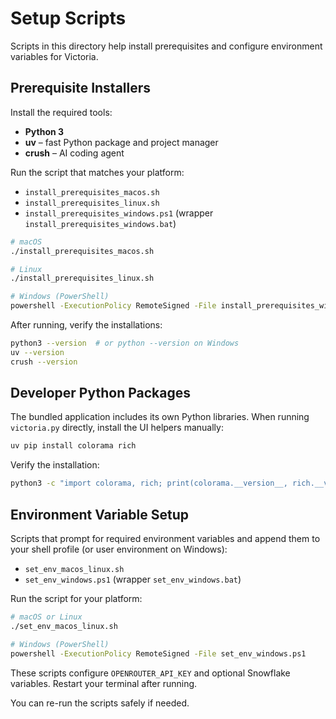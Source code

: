 # Setup Scripts

Scripts in this directory help install prerequisites and configure environment variables for Victoria.

## Prerequisite Installers

Install the required tools:

- **Python 3**
- **uv** – fast Python package and project manager
- **crush** – AI coding agent

Run the script that matches your platform:

- `install_prerequisites_macos.sh`
- `install_prerequisites_linux.sh`
- `install_prerequisites_windows.ps1` (wrapper `install_prerequisites_windows.bat`)

```bash
# macOS
./install_prerequisites_macos.sh

# Linux
./install_prerequisites_linux.sh

# Windows (PowerShell)
powershell -ExecutionPolicy RemoteSigned -File install_prerequisites_windows.ps1
```

After running, verify the installations:

```bash
python3 --version  # or python --version on Windows
uv --version
crush --version
```

## Developer Python Packages

The bundled application includes its own Python libraries. When running
`victoria.py` directly, install the UI helpers manually:

```bash
uv pip install colorama rich
```

Verify the installation:

```bash
python3 -c "import colorama, rich; print(colorama.__version__, rich.__version__)"
```

## Environment Variable Setup

Scripts that prompt for required environment variables and append them to your shell profile (or user environment on Windows):

- `set_env_macos_linux.sh`
- `set_env_windows.ps1` (wrapper `set_env_windows.bat`)

Run the script for your platform:

```bash
# macOS or Linux
./set_env_macos_linux.sh

# Windows (PowerShell)
powershell -ExecutionPolicy RemoteSigned -File set_env_windows.ps1
```

These scripts configure `OPENROUTER_API_KEY` and optional Snowflake variables. Restart your terminal after running.

You can re-run the scripts safely if needed.
